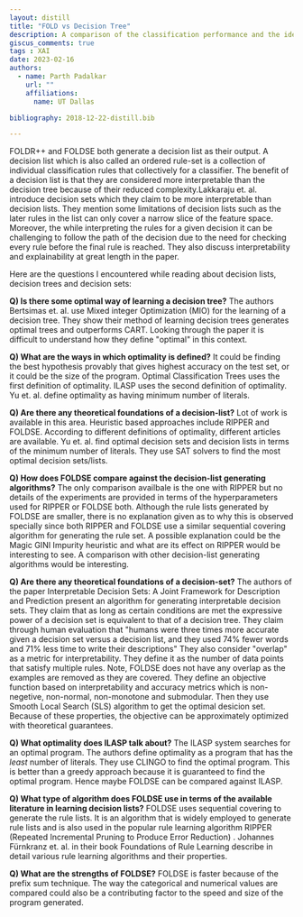 ```yaml
---
layout: distill
title: "FOLD vs Decision Tree"
description: A comparison of the classification performance and the idea behind generating rules from the data.
giscus_comments: true
tags : XAI
date: 2023-02-16
authors:
  - name: Parth Padalkar
    url: ""
    affiliations:
      name: UT Dallas

bibliography: 2018-12-22-distill.bib

---
```


FOLDR++ <d-cite key="foldr++"></d-cite> and FOLDSE <d-cite key="foldse"></d-cite> both generate a decision list as their output. A decision list which is also called an ordered rule-set
is a collection of individual classification rules that collectively for a classifier. The benefit of a decision list is
that they are considered more interpretable than the decision tree  because of their reduced complexity.Lakkaraju et. al. <d-cite key="decisionsets"></d-cite>
introduce decision sets which they claim to be more interpretable than decision lists. They mention some limitations of
decision lists such as the later rules in the list can only cover a narrow slice of the feature space. Moreover, the
while interpreting the rules for a given decision it can be challenging to follow the path of the decision due to the need
for checking every rule before the final rule is reached. They also discuss interpretability and explainability at great length
in the paper.


Here are the questions I encountered while reading about decision lists, decision trees and decision sets: 

**Q) Is there some optimal way of learning a decision tree?**
The authors Bertsimas et. al. <d-cite key="optdecisiontree"></d-cite> use Mixed integer Optimization (MIO) for the
learning of a decision tree. They show their method of learning decision trees generates optimal trees
and outperforms CART. Looking through the paper it is difficult to understand how they define "optimal" in this context.

**Q) What are the ways in which optimality is defined?**
It could be finding the best hypothesis provably that gives highest accuracy on the test set, or it could be the size of the program.
Optimal Classification Trees <d-cite key="optdecisiontree"></d-cite> uses the first definition of optimality.
ILASP <d-cite key="ilasp"></d-cite> uses the second definition of optimality. Yu et. al. <d-cite key = "optimaldecisionsetsandlistssat"></d-cite>
define optimality as having minimum number of literals.

**Q) Are there any theoretical foundations of a decision-list?**
Lot of work is available in this area. Heuristic based approaches include RIPPER and FOLDSE. According to different definitions of optimality,
different articles are available. Yu et. al. <d-cite key = "optimaldecisionsetsandlistssat"></d-cite> find optimal decision sets and decision lists
in terms of the minimum number of literals. They use SAT solvers to find the most optimal decision sets/lists.

**Q) How does FOLDSE compare against the decision-list generating algorithms?**
The only comparison availbale is the one with RIPPER but no details of the experiments are provided in terms of the hyperparameters
used for RIPPER or FOLDSE both. Although the rule lists generated by FOLDSE are smaller, there is no explanation given as
to why this is observed specially since both RIPPER and FOLDSE use a similar sequential covering algorithm for generating the rule set.
A possible explanation could be the Magic GINI Impurity heuristic and what are its effect on RIPPER would be interesting to see.
A comparison with other decision-list generating algorithms would be interesting.

[//]: # (**Q&#41; How does a decision list compare against a decision tree?**)

**Q) Are there any theoretical foundations of a decision-set?**
The authors of the paper Interpretable Decision Sets: A Joint Framework for Description and Prediction <d-cite key = "decisionsets"></d-cite> present an algorithm for generating interpretable decision sets. They claim that
as long as certain conditions are met the expressive power of a decision set is equivalent to that of a decision tree.
They claim through human evaluation that "humans were three times more accurate given a decision set versus a decision
list, and they used 74% fewer words and 71% less time to write their descriptions"
They also consider "overlap" as a metric for interpretability. They define it as the number of data points that satisfy multiple rules.
Note, FOLDSE does not have any overlap as the examples are removed as they are covered.
They define an objective function based on interpretability and accuracy metrics which is non-negetive, non-normal, non-monotone and
submodular. Then they use Smooth Local Search (SLS) algorithm to get the optimal desicion set. Because of these properties,
the objective can be approximately optimized with theoretical guarantees.

**Q) What optimality does ILASP talk about?**
The ILASP  <d-cite key = "ilasp"></d-cite>  system searches for an optimal program. The authors define optimality as
a program that has the *least* number of literals. They use CLINGO to find the optimal program. This is better than a
greedy approach because it is guaranteed to find the optimal program. Hence maybe FOLDSE can be compared against ILASP.

**Q) What type of algorithm does FOLDSE use in terms of the available literature in learning decision lists?**
FOLDSE uses sequential covering to generate the rule lists. It is an algorithm that is widely employed to generate rule lists
and is also used in the popular rule learning algorithm RIPPER (Repeated Incremental Pruning to Produce Error Reduction) <d-cite key="interpretablemlbookmolnar"></d-cite>. Johannes Fürnkranz et. al. in their book Foundations of Rule Learning <d-cite key="foundationsofrulelearning"></d-cite> describe in detail various rule learning algorithms and their properties.

**Q) What are the strengths of FOLDSE?**
FOLDSE is faster because of the prefix sum technique. The way the categorical and numerical values are compared
could also be a contributing factor to the speed and size of the program generated.

[//]: # (**Q&#41; What improvements can be made to FOLDSE?**)

[//]: # (There can be a final rule added that can serve as a "catch all" rule that the algorithm defaults to in case no other rule)

[//]: # (fires.)

[//]: # (Is there a way to get the FOLDSEM working better if the other classes are not eliminated?)